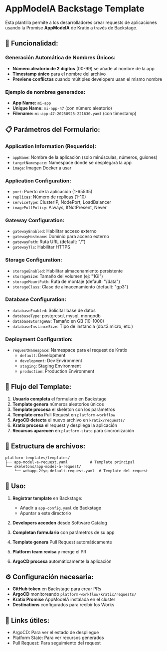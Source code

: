 # AppModelA Backstage Template

Esta plantilla permite a los desarrolladores crear requests de aplicaciones usando la Promise **AppModelA** de Kratix a través de Backstage.

## 🎯 **Funcionalidad:**

### **Generación Automática de Nombres Únicos:**
- **Número aleatorio de 2 dígitos** (00-99) se añade al nombre de la app
- **Timestamp único** para el nombre del archivo
- **Previene conflictos** cuando múltiples developers usan el mismo nombre

### **Ejemplo de nombres generados:**
- **App Name:** `mi-app`
- **Unique Name:** `mi-app-47` (con número aleatorio)
- **Filename:** `mi-app-47-20250925-221630.yaml` (con timestamp)

## 📋 **Parámetros del Formulario:**

### **Application Information (Requerido):**
- `appName`: Nombre de la aplicación (solo minúsculas, números, guiones)
- `targetNamespace`: Namespace donde se desplegará la app
- `image`: Imagen Docker a usar

### **Application Configuration:**
- `port`: Puerto de la aplicación (1-65535)
- `replicas`: Número de replicas (1-10)  
- `serviceType`: ClusterIP, NodePort, LoadBalancer
- `imagePullPolicy`: Always, IfNotPresent, Never

### **Gateway Configuration:**
- `gatewayEnabled`: Habilitar acceso externo
- `gatewayHostname`: Dominio para acceso externo
- `gatewayPath`: Ruta URL (default: "/")
- `gatewayTls`: Habilitar HTTPS

### **Storage Configuration:**
- `storageEnabled`: Habilitar almacenamiento persistente
- `storageSize`: Tamaño del volumen (ej: "1Gi")
- `storageMountPath`: Ruta de montaje (default: "/data")
- `storageClass`: Clase de almacenamiento (default: "gp3")

### **Database Configuration:**
- `databaseEnabled`: Solicitar base de datos
- `databaseType`: postgresql, mysql, mongodb
- `databaseStorageGB`: Tamaño en GB (10-1000)
- `databaseInstanceSize`: Tipo de instancia (db.t3.micro, etc.)

### **Deployment Configuration:**
- `requestNamespace`: Namespace para el request de Kratix
  - `default`: Development
  - `development`: Dev Environment  
  - `staging`: Staging Environment
  - `production`: Production Environment

## 🔄 **Flujo del Template:**

1. **Usuario completa** el formulario en Backstage
2. **Template genera** números aleatorios únicos
3. **Template procesa** el skeleton con los parámetros
4. **Template crea** Pull Request en `platform-workflow`
5. **ArgoCD detecta** el nuevo archivo en `kratix/requests/`
6. **Kratix procesa** el request y despliega la aplicación
7. **Recursos aparecen** en `platform-state` para sincronización

## 📁 **Estructura de archivos:**

```
platform-templates/templates/
├── app-model-a-request.yaml          # Template principal
└── skeletons/app-model-a-request/
    └── webapp-2fyq-default-request.yaml  # Template del request
```

## 🚀 **Uso:**

1. **Registrar template** en Backstage:
   - Añadir a `app-config.yaml` de Backstage
   - Apuntar a este directorio

2. **Developers acceden** desde Software Catalog
3. **Completan formulario** con parámetros de su app
4. **Template genera** Pull Request automáticamente
5. **Platform team revisa** y merge el PR
6. **ArgoCD procesa** automáticamente la aplicación

## ⚙️ **Configuración necesaria:**

- **GitHub token** en Backstage para crear PRs
- **ArgoCD** monitoreando `platform-workflow/kratix/requests/`
- **Kratix Promise** AppModelA instalada en el cluster
- **Destinations** configurados para recibir los Works

## 🔗 **Links útiles:**
- ArgoCD: Para ver el estado de despliegue
- Platform State: Para ver recursos generados  
- Pull Request: Para seguimiento del request